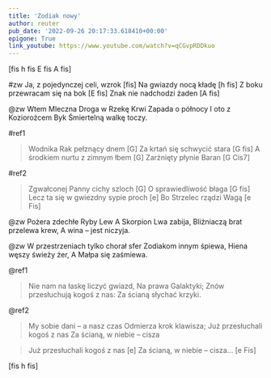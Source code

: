 ```yaml
---
title: 'Zodiak nowy'
author: reuter
pub_date: '2022-09-26 20:17:33.618410+00:00'
epigone: True
link_youtube: https://www.youtube.com/watch?v=qCGvpRDDkuo
---
```


[fis h fis E fis A fis]

#zw
Ja, z pojedynczej celi, wzrok [fis]
Na gwiazdy nocą kładę [h fis]
Z boku przewracam się na bok [E fis]
Znak nie nadchodzi żaden [A fis]

@zw
Wtem Mleczna Droga w Rzekę Krwi
Zapada o północy
I oto z Koziorożcem Byk
Śmiertelną walkę toczy.

#ref1
>Wodnika Rak pełznący dnem [G]
>Za krtań się schwycić stara [G fis]
>A środkiem nurtu z zimnym łbem [G]
>Zarżnięty płynie Baran [G Cis7]

#ref2
>Zgwałconej Panny cichy szloch [G]
>O sprawiedliwość błaga [G fis]
>Lecz ta się w gwiezdny sypie proch [e]
>Bo Strzelec rządzi Wagą [e Fis]

@zw
Pożera zdechłe Ryby Lew
A Skorpion Lwa zabija,
Bliźniaczą brat przelewa krew,
A wina – jest niczyja.

@zw
W przestrzeniach tylko chorał sfer
Zodiakom innym śpiewa,
Hiena węszy świeży żer,
A Małpa się zaśmiewa.

@ref1
>Nie nam na łaskę liczyć gwiazd,
>Na prawa Galaktyki;
>Znów przesłuchują kogoś z nas:
>Za ścianą słychać krzyki.

@ref2
>My sobie dani – a nasz czas
>Odmierza krok klawisza;
>Już przesłuchali kogoś z nas
>Za ścianą, w niebie – cisza

>Już przesłuchali kogoś z nas [e]
>Za ścianą, w niebie – cisza... [e Fis]

[fis h fis]